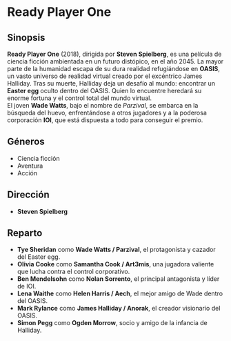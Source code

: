 # Ready Player One

## Sinopsis  
**Ready Player One** (2018), dirigida por **Steven Spielberg**, es una película de ciencia ficción ambientada en un futuro distópico, en el año 2045. La mayor parte de la humanidad escapa de su dura realidad refugiándose en **OASIS**, un vasto universo de realidad virtual creado por el excéntrico James Halliday. Tras su muerte, Halliday deja un desafío al mundo: encontrar un **Easter egg** oculto dentro del OASIS. Quien lo encuentre heredará su enorme fortuna y el control total del mundo virtual.  
El joven **Wade Watts**, bajo el nombre de *Parzival*, se embarca en la búsqueda del huevo, enfrentándose a otros jugadores y a la poderosa corporación **IOI**, que está dispuesta a todo para conseguir el premio.  

## Géneros  
- Ciencia ficción  
- Aventura  
- Acción  

## Dirección  
- **Steven Spielberg**  

## Reparto  
- **Tye Sheridan** como **Wade Watts / Parzival**, el protagonista y cazador del Easter egg.  
- **Olivia Cooke** como **Samantha Cook / Art3mis**, una jugadora valiente que lucha contra el control corporativo.  
- **Ben Mendelsohn** como **Nolan Sorrento**, el principal antagonista y líder de IOI.  
- **Lena Waithe** como **Helen Harris / Aech**, el mejor amigo de Wade dentro del OASIS.  
- **Mark Rylance** como **James Halliday / Anorak**, el creador visionario del OASIS.  
- **Simon Pegg** como **Ogden Morrow**, socio y amigo de la infancia de Halliday. 